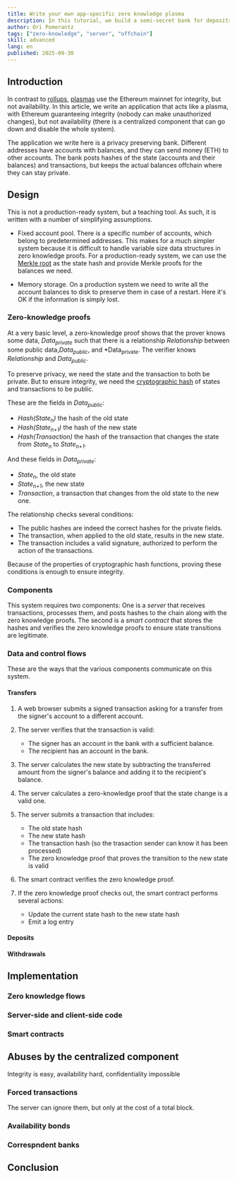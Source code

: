```yaml
---
title: Write your own app-specific zero knowledge plasma
description: In this tutorial, we build a semi-secret bank for deposits. The bank is a centralized component; it knows the balance of each user. However, this information is not stored onchain. Instead, the bank posts a hash of the state. Every time there is a transaction, the bank posts the new hash, along with a zero-knowledge proof that it has a (signed) transaction that changes the hash state to the new one. After reading this tutorial, you will understand not just how to use zero knowledge proofs, but also why you use them and how to do so securely.
author: Ori Pomerantz
tags: ["zero-knowledge", "server", "offchain"]
skill: advanced
lang: en
published: 2025-09-30
---
```


## Introduction

In contrast to [rollups](/developers/docs/scaling/zk-rollups/), [plasmas](/developers/docs/scaling/plasma) use the Ethereum mainnet for integrity, but not availability. In this article, we write an application that acts like a plasma, with Ethereum guaranteeing integrity (nobody can make unauthorized changes), but not availability (there is a centralized component that can go down and disable the whole system).

The application we write here is a privacy preserving bank. Different addresses have accounts with balances, and they can send money (ETH) to other accounts. The bank posts hashes of the state (accounts and their balances) and transactions, but keeps the actual balances offchain where they can stay private.

## Design

This is not a production-ready system, but a teaching tool. As such, it is written with a number of simplifying assumptions.

- Fixed account pool. There is a specific number of accounts, which belong to predetermined addresses. This makes for a much simpler system because it is difficult to handle variable size data structures in zero knowledge proofs. For a production-ready system, we can use the [Merkle root](https://ethereum.org/en/developers/tutorials/merkle-proofs-for-offline-data-integrity/) as the state hash and provide Merkle proofs for the balances we need.

- Memory storage. On a production system we need to write all the account balances to disk to preserve them in case of a restart. Here it's OK if the information is simply lost.

### Zero-knowledge proofs

At a very basic level, a zero-knowledge proof shows that the prover knows some data, *Data<sub>private</sub>* such that there is a relationship *Relationship* between some public data,*Data<sub>public</sub>*, and *Data<sub>private</sub>. The verifier knows *Relationship* and *Data<sub>public</sub>*.

To preserve privacy, we need the state and the transaction to both be private. But to ensure integrity, we need the [cryptographic hash](https://en.wikipedia.org/wiki/Cryptographic_hash_function) of states and transactions to be public.

These are the fields in *Data<sub>public</sub>*:

- *Hash(State<sub>n</sub>)* the hash of the old state
- *Hash(State<sub>n+1</sub>)* the hash of the new state
- *Hash(Transaction)* the hash of the transaction that changes the state from *State<sub>n</sub>* to *State<sub>n+1</sub>*.

And these fields in *Data<sub>private</sub>*:

- *State<sub>n</sub>*, the old state
- *State<sub>n+1</sub>*, the new state
- *Transaction*, a transaction that changes from the old state to the new one.

The relationship checks several conditions:

- The public hashes are indeed the correct hashes for the private fields.
- The transaction, when applied to the old state, results in the new state.
- The transaction includes a valid signature, authorized to perform the action of the transactions.

Because of the properties of cryptographic hash functions, proving these conditions is enough to ensure integrity. 

### Components

This system requires two components: One is a *server* that receives transactions, processes them, and posts hashes to the chain along with the zero knowledge proofs. The second is a *smart contract* that stores the hashes and verifies the zero knowledge proofs to ensure state transitions are legitimate.

### Data and control flows

These are the ways that the various components communicate on this system.

#### Transfers

1. A web browser submits a signed transaction asking for a transfer from the signer's account to a different account.

2. The server verifies that the transaction is valid:
   - The signer has an account in the bank with a sufficient balance.
   - The recipient has an account in the bank.

3. The server calculates the new state by subtracting the transferred amount from the signer's balance and adding it to the recipient's balance.

4. The server calculates a zero-knowledge proof that the state change is a valid one.

5. The server submits a transaction that includes:
   - The old state hash
   - The new state hash
   - The transaction hash (so the trasaction sender can know it has been processed)
   - The zero knowledge proof that proves the transition to the new state is valid

6. The smart contract verifies the zero knowledge proof.

7. If the zero knowledge proof checks out, the smart contract performs several actions:
   - Update the current state hash to the new state hash
   - Emit a log entry 

#### Deposits

#### Withdrawals

## Implementation

### Zero knowledge flows

### Server-side and client-side code

### Smart contracts

## Abuses by the centralized component

Integrity is easy, availability hard, confidentiality impossible

### Forced transactions

The server can ignore them, but only at the cost of a total block.

### Availability bonds

### Correspndent banks

## Conclusion